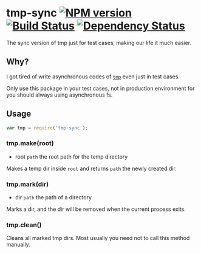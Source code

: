 # tmp-sync [![NPM version](https://badge.fury.io/js/tmp-sync.svg)](http://badge.fury.io/js/tmp-sync) [![Build Status](https://travis-ci.org/kaelzhang/node-tmp-sync.svg?branch=master)](https://travis-ci.org/kaelzhang/node-tmp-sync) [![Dependency Status](https://gemnasium.com/kaelzhang/node-tmp-sync.svg)](https://gemnasium.com/kaelzhang/node-tmp-sync)

The sync version of tmp just for test cases, making our life it much easier.

## Why?

I got tired of write asynchronous codes of [`tmp`](http://www.npmjs.org/package/tmp) even just in test cases.

Only use this package in your test cases, not in production environment for you should always using asynchronous fs.

## Usage

```js
var tmp = require('tmp-sync');
``` 

### tmp.make(root)

- root `path` the root path for the temp directory

Makes a temp dir inside `root` and returns `path` the newly created dir.

### tmp.mark(dir)

- dir `path` the path of a directory

Marks a dir, and the dir will be removed when the current process exits.

### tmp.clean()

Cleans all marked tmp dirs. Most usually you need not to call this method manually.
